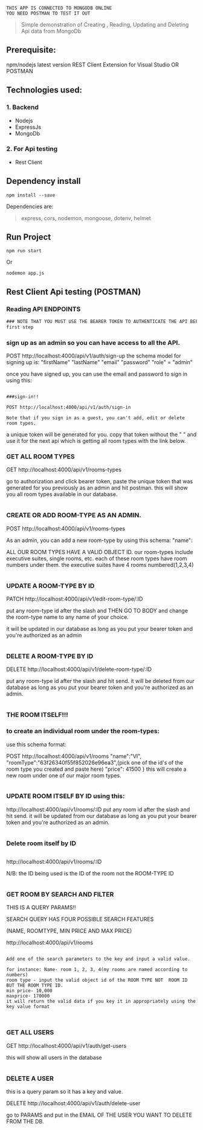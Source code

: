     THIS APP IS CONNECTED TO MONGODB ONLINE
    YOU NEED POSTMAN TO TEST IT OUT

> Simple demonstration of Creating , Reading, Updating and Deleting Api data from MongoDb

## Prerequisite:

npm/nodejs latest version
REST Client Extension for Visual Studio OR POSTMAN

## Technologies used:

### 1. Backend

- Nodejs
- ExpressJs
- MongoDb

### 2. For Api testing

- Rest Client

## Dependency install

```
npm install --save
```

Dependencies are:

> express, cors, nodemon, mongoose, dotenv, helmet

## Run Project

```
npm run start
```

Or

```
nodemon app.js
```

## Rest Client Api testing (POSTMAN)

### Reading API ENDPOINTS

```rest
### NOTE THAT YOU MUST USE THE BEARER TOKEN TO AUTHENTICATE THE API BEFORE ANYTHING WILL WORK...
first step


```

### sign up as an admin so you can have access to all the API.

POST http://localhost:4000/api/v1/auth/sign-up
the schema model for signing up is:
"firstName"
"lastName"
"email"
"password"
"role" = "admin"

once you have signed up, you can use the email and password to sign in using this:

```

###sign-in!!

POST http://localhost:4000/api/v1/auth/sign-in

Note that if you sign in as a guest, you can't add, edit or delete room types.
```

a unique token will be generated for you. copy that token without the " " and use it for the next api which is
getting all room types with the link below.

### GET ALL ROOM TYPES

GET http://localhost:4000/api/v1/rooms-types

go to authorization and click bearer token, paste the unique token that was generated for you previously as an admin and hit postman. this will show you all room types available in our database.

```

```

### CREATE OR ADD ROOM-TYPE AS AN ADMIN.

POST http://localhost:4000/api/v1/rooms-types

As an admin, you can add a new room-type by using this schema:
"name":

ALL OUR ROOM TYPES HAVE A VALID OBJECT ID. our room-types include executive suites, single rooms, etc.
each of these room types have room numbers under them. the executive suites have 4 rooms numbered(1,2,3,4)

```

```

### UPDATE A ROOM-TYPE BY ID

PATCH http://localhost:4000/api/v1/edit-room-type/:ID

put any room-type id after the slash and THEN GO TO BODY and change the room-type name to any name of your choice.

it will be updated in our database as long as you put your bearer token and you're authorized as an admin

```

```

### DELETE A ROOM-TYPE BY ID

DELETE http://localhost:4000/api/v1/delete-room-type/:ID

put any room-type id after the slash and hit send. it will be deleted from our database as long as you put your bearer token and you're authorized as an admin.

```

```

### THE ROOM ITSELF!!!

### to create an individual room under the room-types:

use this schema format:

POST http://localhost:4000/api/v1/rooms
"name":"VI",
"roomType":"63f26340f55f852026e96ea3",(pick one of the id's of the room type you created and paste here)
"price": 41500
} this will create a new room under one of our major room types.

```

```

### UPDATE ROOM ITSELF BY ID using this:

http://localhost:4000/api/v1/rooms/:ID
put any room id after the slash and hit send. it will be updated from our database as long as you put your bearer token and you're authorized as an admin.

```

```

### Delete room itself by ID

```

```

http://localhost:4000/api/v1/rooms/:ID

N/B: the ID being used is the ID of the room not the ROOM-TYPE ID

```

```

### GET ROOM BY SEARCH AND FILTER

THIS IS A QUERY PARAMS!!

SEARCH QUERY HAS FOUR POSSIBLE SEARCH FEATURES

(NAME, ROOMTYPE, MIN PRICE AND MAX PRICE)

http://localhost:4000/api/v1/rooms

```

Add one of the search parameters to the key and input a valid value.

for instance: Name- room 1, 2, 3, 4(my rooms are named according to numbers)
room type - input the valid object id of the ROOM TYPE NOT  ROOM ID BUT THE ROOM TYPE ID.
min price- 10,000
maxprice- 170000
it will return the valid data if you key it in appropriately using the key value format

```

```

```

```

```

### GET ALL USERS

GET http://localhost:4000/api/v1/auth/get-users

this will show all users in the database

```

```

### DELETE A USER

this is a query param so it has a key and value.

DELETE http://localhost:4000/api/v1/auth/delete-user

go to PARAMS and put in the EMAIL OF THE USER YOU WANT TO DELETE FROM THE DB.
